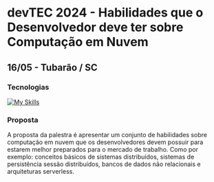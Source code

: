 # devTEC 2024 - Habilidades que o Desenvolvedor deve ter sobre Computação em Nuvem
## 16/05 - Tubarão / SC

### Tecnologias
[![My Skills](https://skillicons.dev/icons?i=azure,java,spring,linux)](https://skillicons.dev)

### Proposta
A proposta da palestra é apresentar um conjunto de habilidades sobre computação em nuvem que os desenvolvedores devem possuir para estarem melhor preparados para o mercado de trabalho. Como por exemplo: conceitos básicos de sistemas distribuídos, sistemas de persistência sessão distribuídos, bancos de dados não relacionais e arquiteturas serverless.